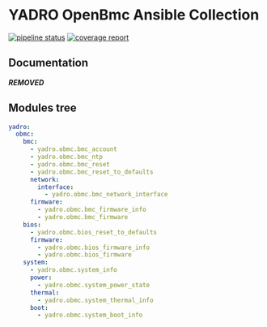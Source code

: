 # YADRO OpenBmc Ansible Collection

[![pipeline status](***REMOVED***)](***REMOVED***)
[![coverage report](***REMOVED***)](***REMOVED***)

## Documentation

***REMOVED***

## Modules tree

```yml
yadro:
  obmc:
    bmc:
      - yadro.obmc.bmc_account
      - yadro.obmc.bmc_ntp
      - yadro.obmc.bmc_reset
      - yadro.obmc.bmc_reset_to_defaults
      network:
        interface:
          - yadro.obmc.bmc_network_interface
      firmware:
        - yadro.obmc.bmc_firmware_info
        - yadro.obmc.bmc_firmware
    bios:
      - yadro.obmc.bios_reset_to_defaults
      firmware:
        - yadro.obmc.bios_firmware_info
        - yadro.obmc.bios_firmware
    system:
      - yadro.obmc.system_info
      power:
        - yadro.obmc.system_power_state
      thermal:
        - yadro.obmc.system_thermal_info
      boot:
        - yadro.obmc.system_boot_info
```
